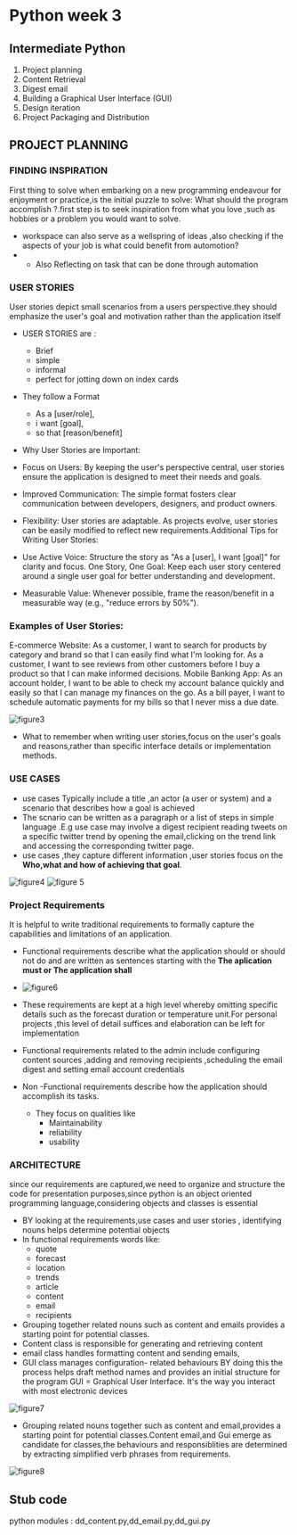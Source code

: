 # Python week 3
## Intermediate Python

1. Project planning
2. Content Retrieval
3. Digest email
4. Building a Graphical User Interface (GUI)
5. Design iteration
6. Project Packaging and Distribution

## PROJECT PLANNING
### FINDING INSPIRATION
First thing to solve when embarking on a new programming endeavour for enjoyment or practice,is the initial puzzle to solve:
What should the program accomplish ?.first step is to seek inspiration from what you love ,such as hobbies or a problem you would want to solve.
* workspace can also serve as a wellspring of ideas ,also checking if the aspects of your job is what could benefit from automotion?
* * Also Reflecting on task that can be done through automation

### USER STORIES
User stories depict small scenarios from a users perspective.they should emphasize the user's goal and motivation rather than the application itself
* USER STORIES are :
  - Brief
  - simple
  - informal
  - perfect for jotting down on index cards
* They follow a Format
  - As a [user/role],
  - i want [goal],
  - so that [reason/benefit]
 
* Why User Stories are Important:

* Focus on Users: By keeping the user's perspective central, user stories ensure the application is designed to meet their needs and goals.
* Improved Communication: The simple format fosters clear communication between developers, designers, and product owners.
* Flexibility: User stories are adaptable. As projects evolve, user stories can be easily modified to reflect new requirements.Additional Tips for Writing User Stories:

* Use Active Voice: Structure the story as "As a [user], I want [goal]" for clarity and focus. One Story, One Goal: Keep each user story centered around a single user goal for better understanding and development.
* Measurable Value: Whenever possible, frame the reason/benefit in a measurable way (e.g., "reduce errors by 50%").
  
### Examples of User Stories:

E-commerce Website:
As a customer, I want to search for products by category and brand so that I can easily find what I'm looking for.
As a customer, I want to see reviews from other customers before I buy a product so that I can make informed decisions.
Mobile Banking App:
As an account holder, I want to be able to check my account balance quickly and easily so that I can manage my finances on the go.
As a bill payer, I want to schedule automatic payments for my bills so that I never miss a due date.

 ![figure3](https://github.com/BafanaMadume/Python-week1-week4/assets/141032267/17fb3b3a-408f-431c-adbe-b85c5e81cc0b)

* What to remember when writing user stories,focus on the user's goals and reasons,rather than specific interface details or implementation methods.

 ### USE CASES
 * use cases Typically include a title ,an actor (a user or system) and a scenario that describes how a goal is achieved
 * The scnario can be written as a paragraph or a list of steps in simple language .E.g use case may involve a digest recipient reading tweets on a specific twitter trend by opening the email,clicking on the trend link and accessing the corresponding twitter page.
 * use cases ,they capture different information ,user stories focus on the **Who,what and how of achieving that goal**.
   

 ![figure4](https://github.com/BafanaMadume/Python-week1-week4/assets/141032267/7150faa6-de87-466a-963d-616f4fa2c5b7)
 ![figure 5](https://github.com/BafanaMadume/Python-week1-week4/assets/141032267/ac3be55c-2dab-4ff8-9cdb-d992d27da9a6)

 ### Project Requirements
 It is helpful to write traditional requirements to formally capture the capabilities and limitations of an application.
 * Functional requirements describe what the application should or should not do and are written as sentences starting with the **The aplication must or The application shall**
 * ![figure6](https://github.com/BafanaMadume/Python-week1-week4/assets/141032267/3783951d-958b-48ea-bada-21a391b77324)

* These requirements are kept at a high level whereby omitting specific details such as the forecast duration or temperature unit.For personal projects ,this level of detail suffices and elaboration can be left for implementation
* Functional requirements related to the admin include configuring content sources ,adding and removing recipients ,scheduling the email digest and setting email account credentials
* Non -Functional requirements describe how the application should accomplish its tasks.
  - They focus on qualities like
      - Maintainability
      - reliability
      - usability
   
### ARCHITECTURE
since our requirements are captured,we need to organize and structure the code for presentation purposes,since python is an object oriented programming language,considering objects and classes is essential
* BY looking at the requirements,use cases and user stories , identifying nouns helps determine potential objects
* In functional requirements words like:
  - quote
  - forecast
  - location
  - trends
  - article
  - content
  - email
  - recipients
* Grouping together related nouns such as content and emails provides a starting point for potential classes.
* Content class is responsible for generating and retrieving content
* email class handles formatting content and sending emails,
* GUI class manages configuration- related behaviours
  BY doing this the process helps draft method names and provides an initial structure for the program
  GUI =  Graphical User Interface. It's the way you interact with most electronic devices
        
![figure7](https://github.com/BafanaMadume/Python-week1-week4/assets/141032267/c5d264ee-3f8d-4b87-b4cb-502d9af49621)

* Grouping related nouns together such as content and email,provides a starting point for potential classes.Content email,and Gui emerge as candidate for classes,the behaviours and responsiblities are determined by extracting simplified verb phrases from requirements.

![figure8](https://github.com/BafanaMadume/Python-week1-week4/assets/141032267/8fa87fef-7afb-46d0-838a-fe8b5d5cd695)

## Stub code
python modules : dd_content.py,dd_email.py,dd_gui.py
